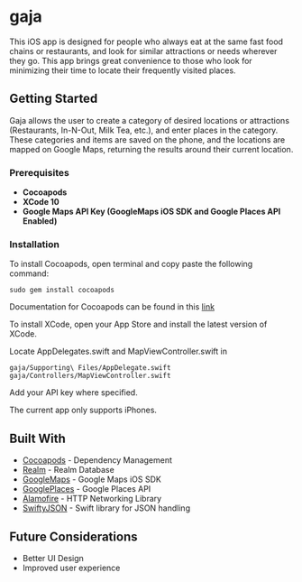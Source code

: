 # gaja
This iOS app is designed for people who always eat at the same fast food chains or restaurants, and look for similar attractions or needs wherever they go. This app brings great convenience to those who look for minimizing their time to locate their frequently visited places. 

## Getting Started
Gaja allows the user to create a category of desired locations or attractions (Restaurants, In-N-Out, Milk Tea, etc.), and enter places in the category. These categories and items are saved on the phone, and the locations are mapped on Google Maps, returning the results around their current location. 

### Prerequisites
* **Cocoapods** 
* **XCode 10**
* **Google Maps API Key (GoogleMaps iOS SDK and Google Places API Enabled)**

### Installation
To install Cocoapods, open terminal and copy paste the following command:
```
sudo gem install cocoapods
```
Documentation for Cocoapods can be found in this [link](https://guides.cocoapods.org/using/getting-started.html)

To install XCode, open your App Store and install the latest version of XCode.

Locate AppDelegates.swift and MapViewController.swift in 
```
gaja/Supporting\ Files/AppDelegate.swift
gaja/Controllers/MapViewController.swift
```
Add your API key where specified.


The current app only supports iPhones.

## Built With
* [Cocoapods](https://cocoapods.org/about) - Dependency Management
* [Realm](https://realm.io/) - Realm Database
* [GoogleMaps](https://developers.google.com/maps/documentation/ios-sdk/intro) - Google Maps iOS SDK
* [GooglePlaces](https://developers.google.com/places/web-service/intro) - Google Places API
* [Alamofire](https://github.com/Alamofire/Alamofire) - HTTP Networking Library
* [SwiftyJSON](https://github.com/SwiftyJSON/SwiftyJSON) - Swift library for JSON handling

## Future Considerations
* Better UI Design
* Improved user experience
